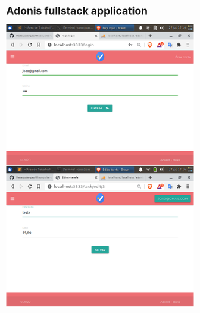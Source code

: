 # Adonis fullstack application

![Alt text](.github/ad1.png?raw=true "print")
![Alt text](.github/ad2.png?raw=true "print")

